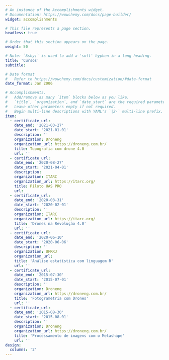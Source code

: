 ```yaml
---
# An instance of the Accomplishments widget.
# Documentation: https://wowchemy.com/docs/page-builder/
widget: accomplishments

# This file represents a page section.
headless: true

# Order that this section appears on the page.
weight: 50

# Note: `&shy;` is used to add a 'soft' hyphen in a long heading.
title: 'Cursos'
subtitle:

# Date format
#   Refer to https://wowchemy.com/docs/customization/#date-format
date_format: Jan 2006

# Accomplishments.
#   Add/remove as many `item` blocks below as you like.
#   `title`, `organization`, and `date_start` are the required parameters.
#   Leave other parameters empty if not required.
#   Begin multi-line descriptions with YAML's `|2-` multi-line prefix.
item:
  - certificate_url: 
    date_end: '2021-03-27'
    date_start: '2021-01-01'
    description: ''
    organization: Droneng
    organization_url: https://droneng.com.br/
    title: Topografia com drone 4.0
    url: ''
  - certificate_url: 
    date_end: '2020-08-27'
    date_start: '2021-04-01'
    description: 
    organization: ITARC
    organization_url: https://itarc.org/
    title: Piloto UAS PRO
    url: 
  - certificate_url: 
    date_end: '2020-03-31'
    date_start: '2020-02-01'
    description: ''
    organization: ITARC
    organization_url: https://itarc.org/ 
    title: 'Drones na Revolução 4.0'
    url: ''
  - certificate_url: 
    date_end: '2020-06-10'
    date_start: '2020-06-06'
    description: ''
    organization: UFRRJ
    organization_url: 
    title: 'Análise estatística com linguagem R'
    url: ''
  - certificate_url: 
    date_end: '2015-07-30'
    date_start: '2015-07-01'
    description: ''
    organization: Droneng
    organization_url: https://droneng.com.br/
    title: 'Fotogrametria com Drones'
    url: ''
  - certificate_url: 
    date_end: '2015-08-30'
    date_start: '2015-08-01'
    description: ''
    organization: Droneng
    organization_url: https://droneng.com.br/
    title: 'Processamento de imagens com o Metashape'
    url: ''
design:
  columns: '2'
---
```

